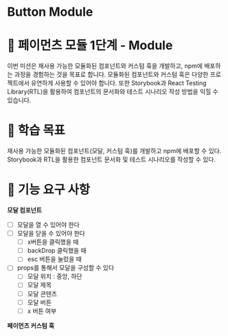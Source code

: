 # Button Module

# 🚀 페이먼츠 모듈 1단계 - Module

이번 미션은 재사용 가능한 모듈화된 컴포넌트와 커스텀 훅을 개발하고, npm에 배포하는 과정을 경험하는 것을 목표로 합니다. 모듈화된 컴포넌트와 커스텀 훅은 다양한 프로젝트에서 유연하게 사용할 수 있어야 합니다. 또한 Storybook과 React Testing Library(RTL)을 활용하여 컴포넌트의 문서화와 테스트 시나리오 작성 방법을 익힐 수 있습니다.

# 📍 학습 목표

재사용 가능한 모듈화된 컴포넌트(모달, 커스텀 훅)를 개발하고 npm에 배포할 수 있다.
Storybook과 RTL을 활용한 컴포넌트 문서화 및 테스트 시나리오를 작성할 수 있다.

# 🎯 기능 요구 사항

**모달 컴포넌트**

- [ ] 모달을 열 수 있어야 한다
- [ ] 모달을 닫을 수 있어야 한다
  - [ ] x버튼을 클릭했을 때
  - [ ] backDrop 클릭했을 때
  - [ ] esc 버튼을 눌렀을 때
- [ ] props를 통해서 모달을 구성할 수 있다
  - [ ] 모달 위치 : 중앙, 하단
  - [ ] 모달 제목
  - [ ] 모달 콘텐츠
  - [ ] 모달 버튼
  - [ ] x 버튼 여부

**페이먼츠 커스텀 훅**
